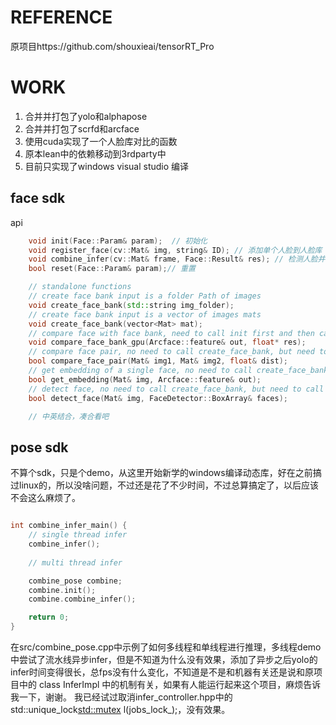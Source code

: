 # REFERENCE
原项目https://github.com/shouxieai/tensorRT_Pro

# WORK
1. 合并并打包了yolo和alphapose
2. 合并并打包了scrfd和arcface
3. 使用cuda实现了一个人脸库对比的函数
4. 原本lean中的依赖移动到3rdparty中
5. 目前只实现了windows visual studio 编译

## face sdk
api
```c++
    void init(Face::Param& param);  // 初始化
    void register_face(cv::Mat& img, string& ID); // 添加单个人脸到人脸库
    void combine_infer(cv::Mat& frame, Face::Result& res); // 检测人脸并返回结果
    bool reset(Face::Param& param);// 重置

    // standalone functions
    // create face bank input is a folder Path of images
    void create_face_bank(std::string img_folder);
    // create face bank input is a vector of images mats
    void create_face_bank(vector<Mat> mat);
    // compare face with face bank, need to call init first and then call init create_face_bank
    void compare_face_bank_gpu(Arcface::feature& out, float* res); 
    // compare face pair, no need to call create_face_bank, but need to call init
    bool compare_face_pair(Mat& img1, Mat& img2, float& dist);
    // get embedding of a single face, no need to call create_face_bank, but need to call init
    bool get_embedding(Mat& img, Arcface::feature& out);
    // detect face, no need to call create_face_bank, but need to call init
    bool detect_face(Mat& img, FaceDetector::BoxArray& faces);

    // 中英结合，凑合看吧
```
## pose sdk
不算个sdk，只是个demo，从这里开始新学的windows编译动态库，好在之前搞过linux的，所以没啥问题，不过还是花了不少时间，不过总算搞定了，以后应该不会这么麻烦了。
```c++

int combine_infer_main() {
    // single thread infer
    combine_infer();
    
    // multi thread infer

    combine_pose combine;
    combine.init();
    combine.combine_infer();

    return 0;
}
```

在src/combine_pose.cpp中示例了如何多线程和单线程进行推理，多线程demo中尝试了流水线异步infer，但是不知道为什么没有效果，添加了异步之后yolo的infer时间变得很长，总fps没有什么变化，不知道是不是和机器有关还是说和原项目中的 class InferImpl 中的机制有关，如果有人能运行起来这个项目，麻烦告诉我一下，谢谢。
我已经试过取消infer_controller.hpp中的std::unique_lock<std::mutex> l(jobs_lock_);，没有效果。
